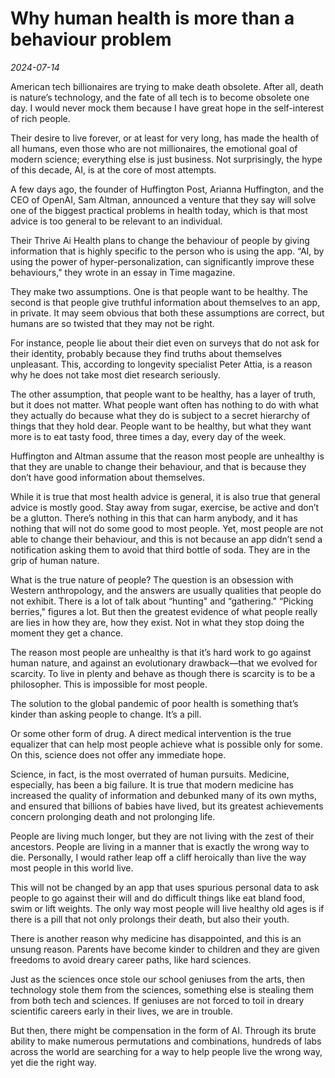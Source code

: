 # Why human health is more than a behaviour problem

*2024-07-14*

American tech billionaires are trying to make death obsolete. After all,
death is nature’s technology, and the fate of all tech is to become
obsolete one day. I would never mock them because I have great hope in
the self-interest of rich people. 

Their desire to live forever, or at least for very long, has made the
health of all humans, even those who are not millionaires, the emotional
goal of modern science; everything else is just business. Not
surprisingly, the hype of this decade, AI, is at the core of most
attempts.

A few days ago, the founder of Huffington Post, Arianna Huffington, and
the CEO of OpenAI, Sam Altman, announced a venture that they say will
solve one of the biggest practical problems in health today, which is
that most advice is too general to be relevant to an individual. 

Their Thrive Ai Health plans to change the behaviour of people by giving
information that is highly specific to the person who is using the app.
“AI, by using the power of hyper-personalization, can significantly
improve these behaviours," they wrote in an essay in Time magazine.

They make two assumptions. One is that people want to be healthy. The
second is that people give truthful information about themselves to an
app, in private. It may seem obvious that both these assumptions are
correct, but humans are so twisted that they may not be right. 

For instance, people lie about their diet even on surveys that do not
ask for their identity, probably because they find truths about
themselves unpleasant. This, according to longevity specialist Peter
Attia, is a reason why he does not take most diet research seriously.

The other assumption, that people want to be healthy, has a layer of
truth, but it does not matter. What people want often has nothing to do
with what they actually do because what they do is subject to a secret
hierarchy of things that they hold dear. People want to be healthy, but
what they want more is to eat tasty food, three times a day, every day
of the week.

Huffington and Altman assume that the reason most people are unhealthy
is that they are unable to change their behaviour, and that is because
they don’t have good information about themselves.

While it is true that most health advice is general, it is also true
that general advice is mostly good. Stay away from sugar, exercise, be
active and don’t be a glutton. There’s nothing in this that can harm
anybody, and it has nothing that will not do some good to most people.
Yet, most people are not able to change their behaviour, and this is not
because an app didn’t send a notification asking them to avoid that
third bottle of soda. They are in the grip of human nature.

What is the true nature of people? The question is an obsession with
Western anthropology, and the answers are usually qualities that people
do not exhibit. There is a lot of talk about “hunting" and “gathering."
“Picking berries," figures a lot. But then the greatest evidence of what
people really are lies in how they are, how they exist. Not in what they
stop doing the moment they get a chance.

The reason most people are unhealthy is that it’s hard work to go
against human nature, and against an evolutionary drawback—that we
evolved for scarcity. To live in plenty and behave as though there is
scarcity is to be a philosopher. This is impossible for most people.

The solution to the global pandemic of poor health is something that’s
kinder than asking people to change. It’s a pill.

Or some other form of drug. A direct medical intervention is the true
equalizer that can help most people achieve what is possible only for
some. On this, science does not offer any immediate hope.

Science, in fact, is the most overrated of human pursuits. Medicine,
especially, has been a big failure. It is true that modern medicine has
increased the quality of information and debunked many of its own myths,
and ensured that billions of babies have lived, but its greatest
achievements concern prolonging death and not prolonging life. 

People are living much longer, but they are not living with the zest of
their ancestors. People are living in a manner that is exactly the wrong
way to die. Personally, I would rather leap off a cliff heroically than
live the way most people in this world live.

This will not be changed by an app that uses spurious personal data to
ask people to go against their will and do difficult things like eat
bland food, swim or lift weights. The only way most people will live
healthy old ages is if there is a pill that not only prolongs their
death, but also their youth.

There is another reason why medicine has disappointed, and this is an
unsung reason. Parents have become kinder to children and they are given
freedoms to avoid dreary career paths, like hard sciences. 

Just as the sciences once stole our school geniuses from the arts, then
technology stole them from the sciences, something else is stealing them
from both tech and sciences. If geniuses are not forced to toil in
dreary scientific careers early in their lives, we are in trouble.

But then, there might be compensation in the form of AI. Through its
brute ability to make numerous permutations and combinations, hundreds
of labs across the world are searching for a way to help people live the
wrong way, yet die the right way.
